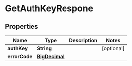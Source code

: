 # GetAuthKeyRespone

## Properties
Name | Type | Description | Notes
------------ | ------------- | ------------- | -------------
**authKey** | **String** |  |  [optional]
**errorCode** | [**BigDecimal**](BigDecimal.md) |  | 
